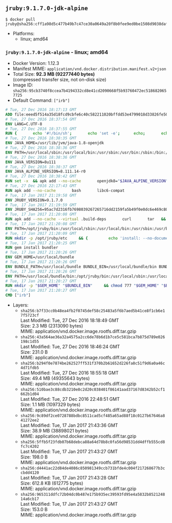## `jruby:9.1.7.0-jdk-alpine`

```console
$ docker pull jruby@sha256:cff1a98d5c477b49b7c47ce30a0649a20f8b0fee9ed0be1508d9038daf8f1ddb
```

-	Platforms:
	-	linux; amd64

### `jruby:9.1.7.0-jdk-alpine` - linux; amd64

-	Docker Version: 1.12.3
-	Manifest MIME: `application/vnd.docker.distribution.manifest.v2+json`
-	Total Size: **92.3 MB (92277440 bytes)**  
	(compressed transfer size, not on-disk size)
-	Image ID: `sha256:95cb3740f8ccea7b4194332cd8e41cd2090668f5b93760472ec5186820657725`
-	Default Command: `["irb"]`

```dockerfile
# Tue, 27 Dec 2016 18:17:13 GMT
ADD file:eeed5f514a35d18fcd9cbfe6c40c582211020bffdd53e4799018d33826fe5067 in / 
# Tue, 27 Dec 2016 18:37:54 GMT
ENV LANG=C.UTF-8
# Tue, 27 Dec 2016 18:37:55 GMT
RUN { 		echo '#!/bin/sh'; 		echo 'set -e'; 		echo; 		echo 'dirname "$(dirname "$(readlink -f "$(which javac || which java)")")"'; 	} > /usr/local/bin/docker-java-home 	&& chmod +x /usr/local/bin/docker-java-home
# Tue, 27 Dec 2016 18:38:35 GMT
ENV JAVA_HOME=/usr/lib/jvm/java-1.8-openjdk
# Tue, 27 Dec 2016 18:38:36 GMT
ENV PATH=/usr/local/sbin:/usr/local/bin:/usr/sbin:/usr/bin:/sbin:/bin:/usr/lib/jvm/java-1.8-openjdk/jre/bin:/usr/lib/jvm/java-1.8-openjdk/bin
# Tue, 27 Dec 2016 18:38:36 GMT
ENV JAVA_VERSION=8u111
# Tue, 27 Dec 2016 18:38:37 GMT
ENV JAVA_ALPINE_VERSION=8.111.14-r0
# Tue, 27 Dec 2016 18:38:42 GMT
RUN set -x 	&& apk add --no-cache 		openjdk8="$JAVA_ALPINE_VERSION" 	&& [ "$JAVA_HOME" = "$(docker-java-home)" ]
# Tue, 27 Dec 2016 22:17:43 GMT
RUN apk add --no-cache       bash       libc6-compat
# Tue, 17 Jan 2017 21:19:58 GMT
ENV JRUBY_VERSION=9.1.7.0
# Tue, 17 Jan 2017 21:19:59 GMT
ENV JRUBY_SHA256=95ac7d2316fb7698039267265716dd2159fa5b49f0e0dc6e469c80ad59072926
# Tue, 17 Jan 2017 21:20:08 GMT
RUN apk add --no-cache --virtual .build-deps       curl       tar   && mkdir -p /opt/jruby   && curl -fSL https://s3.amazonaws.com/jruby.org/downloads/${JRUBY_VERSION}/jruby-bin-${JRUBY_VERSION}.tar.gz -o /tmp/jruby.tar.gz   && echo "$JRUBY_SHA256 */tmp/jruby.tar.gz" | sha256sum -c -   && tar -zx --strip-components=1 -f /tmp/jruby.tar.gz -C /opt/jruby   && rm /tmp/jruby.tar.gz   && ln -s /opt/jruby/bin/jruby /usr/local/bin/ruby   && apk del .build-deps
# Tue, 17 Jan 2017 21:20:08 GMT
ENV PATH=/opt/jruby/bin:/usr/local/sbin:/usr/local/bin:/usr/sbin:/usr/bin:/sbin:/bin:/usr/lib/jvm/java-1.8-openjdk/jre/bin:/usr/lib/jvm/java-1.8-openjdk/bin
# Tue, 17 Jan 2017 21:20:09 GMT
RUN mkdir -p /opt/jruby/etc     && {         echo 'install: --no-document';         echo 'update: --no-document';     } >> /opt/jruby/etc/gemrc
# Tue, 17 Jan 2017 21:20:25 GMT
RUN gem install bundler
# Tue, 17 Jan 2017 21:20:26 GMT
ENV GEM_HOME=/usr/local/bundle
# Tue, 17 Jan 2017 21:20:26 GMT
ENV BUNDLE_PATH=/usr/local/bundle BUNDLE_BIN=/usr/local/bundle/bin BUNDLE_SILENCE_ROOT_WARNING=1 BUNDLE_APP_CONFIG=/usr/local/bundle
# Tue, 17 Jan 2017 21:20:26 GMT
ENV PATH=/usr/local/bundle/bin:/opt/jruby/bin:/usr/local/sbin:/usr/local/bin:/usr/sbin:/usr/bin:/sbin:/bin:/usr/lib/jvm/java-1.8-openjdk/jre/bin:/usr/lib/jvm/java-1.8-openjdk/bin
# Tue, 17 Jan 2017 21:20:27 GMT
RUN mkdir -p "$GEM_HOME" "$BUNDLE_BIN"     && chmod 777 "$GEM_HOME" "$BUNDLE_BIN"
# Tue, 17 Jan 2017 21:20:27 GMT
CMD ["irb"]
```

-	Layers:
	-	`sha256:b7f33cc0b48ea4fb2f0745def58c25483a5f6b7aed5b41ce8f1cb6e17f5723cf`  
		Last Modified: Tue, 27 Dec 2016 18:18:49 GMT  
		Size: 2.3 MB (2313090 bytes)  
		MIME: application/vnd.docker.image.rootfs.diff.tar.gzip
	-	`sha256:43a564ae36a32a4575a2cc6de78b6d1b7ce5c581bca7b875d789e026198c1d55`  
		Last Modified: Tue, 27 Dec 2016 18:46:24 GMT  
		Size: 231.0 B  
		MIME: application/vnd.docker.image.rootfs.diff.tar.gzip
	-	`sha256:b294f0e7874be262527ff531f370b2b61652d226fa8c51f9d6a0a46c4d71fdb5`  
		Last Modified: Tue, 27 Dec 2016 18:55:18 GMT  
		Size: 49.4 MB (49355643 bytes)  
		MIME: application/vnd.docker.image.rootfs.diff.tar.gzip
	-	`sha256:510bae3c88cdb3210e8c2d20c038401f86141aad37167d8342b52cf1662b1d04`  
		Last Modified: Tue, 27 Dec 2016 22:48:51 GMT  
		Size: 1.1 MB (1097329 bytes)  
		MIME: application/vnd.docker.image.rootfs.diff.tar.gzip
	-	`sha256:9c89df2ce0728788bdbc8511cad5cf485a65ad88f18c0127b67646a841272ee2`  
		Last Modified: Tue, 17 Jan 2017 21:43:36 GMT  
		Size: 38.9 MB (38898021 bytes)  
		MIME: application/vnd.docker.image.rootfs.diff.tar.gzip
	-	`sha256:5ffb5f23fdb07b68debca88a64d78b8c0fa56d98531dd4dffb555cd8fc7c4202`  
		Last Modified: Tue, 17 Jan 2017 21:43:27 GMT  
		Size: 198.0 B  
		MIME: application/vnd.docker.image.rootfs.diff.tar.gzip
	-	`sha256:d4441ac22d84de4086c850981349ccb731bfde4c004f217268677b3ccbdd4120`  
		Last Modified: Tue, 17 Jan 2017 21:43:28 GMT  
		Size: 612.8 KB (612775 bytes)  
		MIME: application/vnd.docker.image.rootfs.diff.tar.gzip
	-	`sha256:965311ddfc72b04dc0b487e175b935ec39593fd95e4a5832b852124814a6cb17`  
		Last Modified: Tue, 17 Jan 2017 21:43:27 GMT  
		Size: 153.0 B  
		MIME: application/vnd.docker.image.rootfs.diff.tar.gzip
